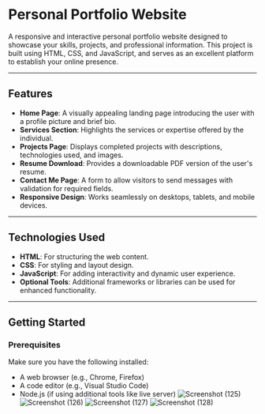 # Personal Portfolio Website

A responsive and interactive personal portfolio website designed to showcase your skills, projects, and professional information. This project is built using HTML, CSS, and JavaScript, and serves as an excellent platform to establish your online presence.

---

## Features
- **Home Page**: A visually appealing landing page introducing the user with a profile picture and brief bio.
- **Services Section**: Highlights the services or expertise offered by the individual.
- **Projects Page**: Displays completed projects with descriptions, technologies used, and images.
- **Resume Download**: Provides a downloadable PDF version of the user's resume.
- **Contact Me Page**: A form to allow visitors to send messages with validation for required fields.
- **Responsive Design**: Works seamlessly on desktops, tablets, and mobile devices.

---

## Technologies Used
- **HTML**: For structuring the web content.
- **CSS**: For styling and layout design.
- **JavaScript**: For adding interactivity and dynamic user experience.
- **Optional Tools**: Additional frameworks or libraries can be used for enhanced functionality.

---

## Getting Started
### Prerequisites
Make sure you have the following installed:
- A web browser (e.g., Chrome, Firefox)
- A code editor (e.g., Visual Studio Code)
- Node.js (if using additional tools like live server)
![Screenshot (125)](https://github.com/user-attachments/assets/237b324c-1420-434f-b25b-2ee2eb83b011)
![Screenshot (126)](https://github.com/user-attachments/assets/f2ef59e7-d366-4f31-bfbe-68f149db2942)
![Screenshot (127)](https://github.com/user-attachments/assets/4529f2f5-46e8-4160-841a-fdf8644d02c0)
![Screenshot (128)](https://github.com/user-attachments/assets/2d995890-c97e-4d74-958c-6f0e5fc1f2fb)

